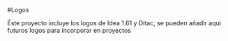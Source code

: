 #Logos

Éste proyecto incluye los logos de Idea 1.61 y Ditac, se pueden añadir aqui futuros logos para incorporar en proyectos
